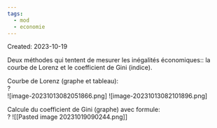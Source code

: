 ```yaml
---
tags:
  - mod
  - economie
---
```

Created: 2023-10-19

Deux méthodes qui tentent de mesurer les inégalités économiques:: la courbe de Lorenz et le coefficient de Gini (indice).

Courbe de Lorenz (graphe et tableau):  
?  
![image-20231013082051866.png]
![image-20231013082101896.png]

Calcule du coefficient de Gini (graphe) avec formule:  
?
![[Pasted image 20231019090244.png]]